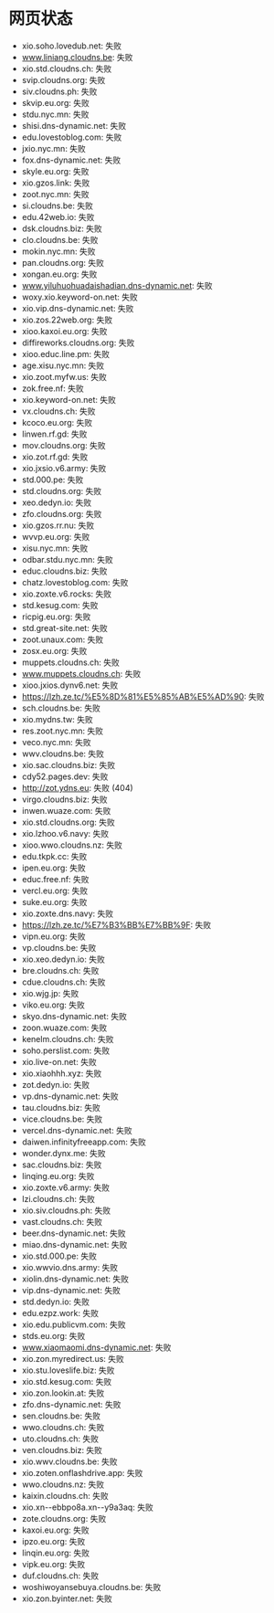 # 网页状态
- xio.soho.lovedub.net: 失败
- www.liniang.cloudns.be: 失败
- xio.std.cloudns.ch: 失败
- svip.cloudns.org: 失败
- siv.cloudns.ph: 失败
- skvip.eu.org: 失败
- stdu.nyc.mn: 失败
- shisi.dns-dynamic.net: 失败
- edu.lovestoblog.com: 失败
- jxio.nyc.mn: 失败
- fox.dns-dynamic.net: 失败
- skyle.eu.org: 失败
- xio.gzos.link: 失败
- zoot.nyc.mn: 失败
- si.cloudns.be: 失败
- edu.42web.io: 失败
- dsk.cloudns.biz: 失败
- clo.cloudns.be: 失败
- mokin.nyc.mn: 失败
- pan.cloudns.org: 失败
- xongan.eu.org: 失败
- www.yiluhuohuadaishadian.dns-dynamic.net: 失败
- woxy.xio.keyword-on.net: 失败
- xio.vip.dns-dynamic.net: 失败
- xio.zos.22web.org: 失败
- xioo.kaxoi.eu.org: 失败
- diffireworks.cloudns.org: 失败
- xioo.educ.line.pm: 失败
- age.xisu.nyc.mn: 失败
- xio.zoot.myfw.us: 失败
- zok.free.nf: 失败
- xio.keyword-on.net: 失败
- vx.cloudns.ch: 失败
- kcoco.eu.org: 失败
- linwen.rf.gd: 失败
- mov.cloudns.org: 失败
- xio.zot.rf.gd: 失败
- xio.jxsio.v6.army: 失败
- std.000.pe: 失败
- std.cloudns.org: 失败
- xeo.dedyn.io: 失败
- zfo.cloudns.org: 失败
- xio.gzos.rr.nu: 失败
- wvvp.eu.org: 失败
- xisu.nyc.mn: 失败
- odbar.stdu.nyc.mn: 失败
- educ.cloudns.biz: 失败
- chatz.lovestoblog.com: 失败
- xio.zoxte.v6.rocks: 失败
- std.kesug.com: 失败
- ricpig.eu.org: 失败
- std.great-site.net: 失败
- zoot.unaux.com: 失败
- zosx.eu.org: 失败
- muppets.cloudns.ch: 失败
- www.muppets.cloudns.ch: 失败
- xioo.jxios.dynv6.net: 失败
- https://lzh.ze.tc/%E5%8D%81%E5%85%AB%E5%AD%90: 失败
- sch.cloudns.be: 失败
- xio.mydns.tw: 失败
- res.zoot.nyc.mn: 失败
- veco.nyc.mn: 失败
- wwv.cloudns.be: 失败
- xio.sac.cloudns.biz: 失败
- cdy52.pages.dev: 失败
- http://zot.ydns.eu: 失败 (404)
- virgo.cloudns.biz: 失败
- inwen.wuaze.com: 失败
- xio.std.cloudns.org: 失败
- xio.lzhoo.v6.navy: 失败
- xioo.wwo.cloudns.nz: 失败
- edu.tkpk.cc: 失败
- ipen.eu.org: 失败
- educ.free.nf: 失败
- vercl.eu.org: 失败
- suke.eu.org: 失败
- xio.zoxte.dns.navy: 失败
- https://lzh.ze.tc/%E7%B3%BB%E7%BB%9F: 失败
- vipn.eu.org: 失败
- vp.cloudns.be: 失败
- xio.xeo.dedyn.io: 失败
- bre.cloudns.ch: 失败
- cdue.cloudns.ch: 失败
- xio.wjg.jp: 失败
- viko.eu.org: 失败
- skyo.dns-dynamic.net: 失败
- zoon.wuaze.com: 失败
- kenelm.cloudns.ch: 失败
- soho.perslist.com: 失败
- xio.live-on.net: 失败
- xio.xiaohhh.xyz: 失败
- zot.dedyn.io: 失败
- vp.dns-dynamic.net: 失败
- tau.cloudns.biz: 失败
- vice.cloudns.be: 失败
- vercel.dns-dynamic.net: 失败
- daiwen.infinityfreeapp.com: 失败
- wonder.dynx.me: 失败
- sac.cloudns.biz: 失败
- linqing.eu.org: 失败
- xio.zoxte.v6.army: 失败
- lzi.cloudns.ch: 失败
- xio.siv.cloudns.ph: 失败
- vast.cloudns.ch: 失败
- beer.dns-dynamic.net: 失败
- miao.dns-dynamic.net: 失败
- xio.std.000.pe: 失败
- xio.wwvio.dns.army: 失败
- xiolin.dns-dynamic.net: 失败
- vip.dns-dynamic.net: 失败
- std.dedyn.io: 失败
- edu.ezpz.work: 失败
- xio.edu.publicvm.com: 失败
- stds.eu.org: 失败
- www.xiaomaomi.dns-dynamic.net: 失败
- xio.zon.myredirect.us: 失败
- xio.stu.loveslife.biz: 失败
- xio.std.kesug.com: 失败
- xio.zon.lookin.at: 失败
- zfo.dns-dynamic.net: 失败
- sen.cloudns.be: 失败
- wwo.cloudns.ch: 失败
- uto.cloudns.ch: 失败
- ven.cloudns.biz: 失败
- xio.wwv.cloudns.be: 失败
- xio.zoten.onflashdrive.app: 失败
- wwo.cloudns.nz: 失败
- kaixin.cloudns.ch: 失败
- xio.xn--ebbpo8a.xn--y9a3aq: 失败
- zote.cloudns.org: 失败
- kaxoi.eu.org: 失败
- ipzo.eu.org: 失败
- linqin.eu.org: 失败
- vipk.eu.org: 失败
- duf.cloudns.ch: 失败
- woshiwoyansebuya.cloudns.be: 失败
- xio.zon.byinter.net: 失败
